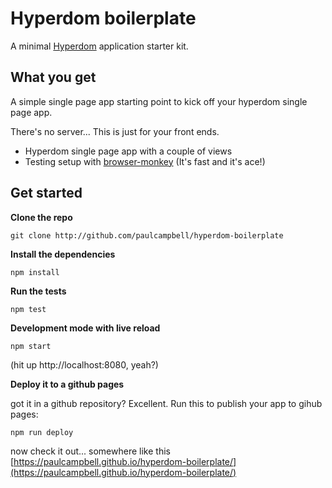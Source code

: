 # Hyperdom boilerplate

A minimal [Hyperdom](https://github.com/featurist/hyperdom "hyperdom") application starter kit.

## What you get

A simple single page app starting point to kick off your hyperdom single page app.

There's no server... This is just for your front ends.

  * Hyperdom single page app with a couple of views
  * Testing setup with [browser-monkey](https://github.com/featurist/browser-monkey "Browser Monkey") (It's fast and it's ace!)


## Get started

**Clone the repo**

`git clone http://github.com/paulcampbell/hyperdom-boilerplate`

**Install the dependencies**

`npm install`

**Run the tests**

`npm test`

**Development mode with live reload**

`npm start`

(hit up http://localhost:8080, yeah?)

**Deploy it to a github pages**

got it in a github repository? Excellent. Run this to publish your app to gihub pages:

`npm run deploy`

now check it out... somewhere like this [https://paulcampbell.github.io/hyperdom-boilerplate/](https://paulcampbell.github.io/hyperdom-boilerplate/)
